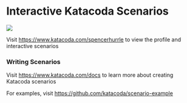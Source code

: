 # Interactive Katacoda Scenarios

[![](http://shields.katacoda.com/katacoda/spencerhurrle/count.svg)](https://www.katacoda.com/spencerhurrle "Get your profile on Katacoda.com")

Visit https://www.katacoda.com/spencerhurrle to view the profile and interactive scenarios

### Writing Scenarios
Visit https://www.katacoda.com/docs to learn more about creating Katacoda scenarios

For examples, visit https://github.com/katacoda/scenario-example
